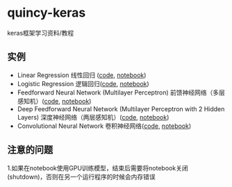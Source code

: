# quincy-keras
keras框架学习资料/教程


## 实例

* Linear Regression 线性回归 ([code](https://github.com/yanqiangmiffy/quincy-keras/blob/master/code/01_linear_regression.py), [notebook](https://github.com/yanqiangmiffy/quincy-keras/blob/master/notebook/01_linear_regression.ipynb))
* Logistic Regression 逻辑回归([code](https://github.com/yanqiangmiffy/quincy-keras/blob/master/code/02_logistic_regression.py), [notebook](https://github.com/yanqiangmiffy/quincy-keras/blob/master/notebook/02_logistic_regression.ipynb))
* Feedforward Neural Network (Multilayer Perceptron)  前馈神经网络（多层感知机）([code](https://github.com/yanqiangmiffy/quincy-keras/blob/master/code/03_net.py), [notebook](https://github.com/yanqiangmiffy/quincy-keras/blob/master/notebook/03_net.ipynb))
* Deep Feedforward Neural Network (Multilayer Perceptron with 2 Hidden Layers)   深度神经网络（两层感知机）([code](https://github.com/yanqiangmiffy/quincy-keras/blob/master/code/04_modern_net.py), [notebook](https://github.com/yanqiangmiffy/quincy-keras/blob/master/notebook/04_modern_net.ipynb))
* Convolutional Neural Network  卷积神经网络([code](https://github.com/yanqiangmiffy/quincy-keras/blob/master/code/05_convolutional_net.py), [notebook](https://github.com/yanqiangmiffy/quincy-keras/blob/master/notebook/05_convolutional_net.ipynb))


## 注意的问题

1.如果在notebook使用GPU训练模型，结束后需要将notebook关闭(shutdown)，否则在另一个运行程序的时候会内存错误